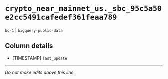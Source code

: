 # `crypto_near_mainnet_us._sbc_95c5a50e2cc5491cafedef361feaa789`
`bq-1` | `bigquery-public-data`

## Column details
* [TIMESTAMP] `last_update`

-------------------------------------------------------------------------------
*Do not make edits above this line.*
